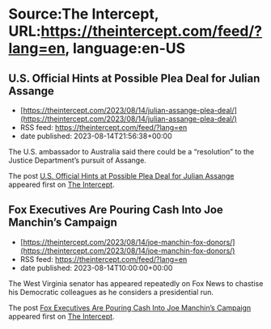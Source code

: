 # Source:The Intercept, URL:https://theintercept.com/feed/?lang=en, language:en-US

## U.S. Official Hints at Possible Plea Deal for Julian Assange
 - [https://theintercept.com/2023/08/14/julian-assange-plea-deal/](https://theintercept.com/2023/08/14/julian-assange-plea-deal/)
 - RSS feed: https://theintercept.com/feed/?lang=en
 - date published: 2023-08-14T21:56:38+00:00

<p>The U.S. ambassador to Australia said there could be a “resolution” to the Justice Department’s pursuit of Assange.</p>
<p>The post <a href="https://theintercept.com/2023/08/14/julian-assange-plea-deal/" rel="nofollow">U.S. Official Hints at Possible Plea Deal for Julian Assange</a> appeared first on <a href="https://theintercept.com" rel="nofollow">The Intercept</a>.</p>

## Fox Executives Are Pouring Cash Into Joe Manchin’s Campaign
 - [https://theintercept.com/2023/08/14/joe-manchin-fox-donors/](https://theintercept.com/2023/08/14/joe-manchin-fox-donors/)
 - RSS feed: https://theintercept.com/feed/?lang=en
 - date published: 2023-08-14T10:00:00+00:00

<p>The West Virginia senator has appeared repeatedly on Fox News to chastise his Democratic colleagues as he considers a presidential run.</p>
<p>The post <a href="https://theintercept.com/2023/08/14/joe-manchin-fox-donors/" rel="nofollow">Fox Executives Are Pouring Cash Into Joe Manchin’s Campaign</a> appeared first on <a href="https://theintercept.com" rel="nofollow">The Intercept</a>.</p>

